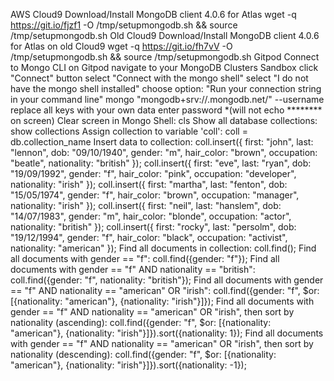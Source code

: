AWS Cloud9
Download/Install MongoDB client 4.0.6 for Atlas
wget -q https://git.io/fjzf1 -O /tmp/setupmongodb.sh && source /tmp/setupmongodb.sh
Old Cloud9
Download/Install MongoDB client 4.0.6 for Atlas on old Cloud9
wget -q https://git.io/fh7vV -O /tmp/setupmongodb.sh && source /tmp/setupmongodb.sh
Gitpod
Connect to Mongo CLI on Gitpod
navigate to your MongoDB Clusters Sandbox
click "Connect" button
select "Connect with the mongo shell"
select "I do not have the mongo shell installed"
choose option: "Run your connection string in your command line"
mongo "mongodb+srv://<CLUSTER-NAME>.mongodb.net/<DBname>" --username <USERNAME>
replace all <angle-bracket> keys with your own data
enter password *(will not echo ******** on screen)
Clear screen in Mongo Shell:
cls
Show all database collections:
show collections
Assign collection to variable 'coll':
coll = db.collection_name
Insert data to collection:
coll.insert({
    first: "john",
    last: "lennon",
    dob: "09/10/1940",
    gender: "m",
    hair_color: "brown",
    occupation: "beatle",
    nationality: "british"
});
coll.insert({
    first: "eve",
    last: "ryan",
    dob: "19/09/1992",
    gender: "f",
    hair_color: "pink",
    occupation: "developer",
    nationality: "irish"
});
coll.insert({
    first: "martha",
    last: "fenton",
    dob: "15/05/1974",
    gender: "f",
    hair_color: "brown",
    occupation: "manager",
    nationality: "irish"
});
coll.insert({
    first: "neil",
    last: "hanslem",
    dob: "14/07/1983",
    gender: "m",
    hair_color: "blonde",
    occupation: "actor",
    nationality: "british"
});
coll.insert({
    first: "rocky",
    last: "persolm",
    dob: "19/12/1994",
    gender: "f",
    hair_color: "black",
    occupation: "activist",
    nationality: "american"
});
Find all documents in collection:
coll.find();
Find all documents with gender == "f":
coll.find({gender: "f"});
Find all documents with gender == "f" AND nationality == "british":
coll.find({gender: "f", nationality: "british"});
Find all documents with gender == "f" AND nationality == "american" OR "irish":
coll.find({gender: "f", $or: [{nationality: "american"}, {nationality: "irish"}]});
Find all documents with gender == "f" AND nationality == "american" OR "irish", then sort by nationality (ascending):
coll.find({gender: "f", $or: [{nationality: "american"}, {nationality: "irish"}]}).sort({nationality: 1});
Find all documents with gender == "f" AND nationality == "american" OR "irish", then sort by nationality (descending):
coll.find({gender: "f", $or: [{nationality: "american"}, {nationality: "irish"}]}).sort({nationality: -1});